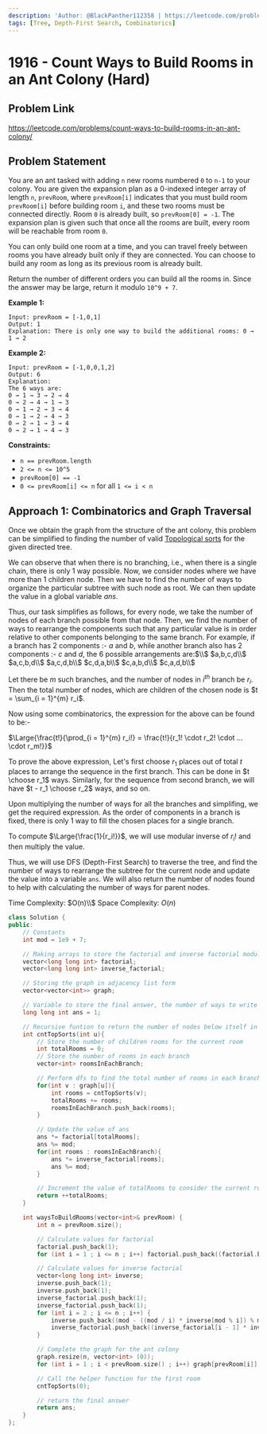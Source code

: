 ```yaml
---
description: 'Author: @BlackPanther112358 | https://leetcode.com/problems/count-ways-to-build-rooms-in-an-ant-colony/'
tags: [Tree, Depth-First Search, Combinatorics]
---
```


# 1916 - Count Ways to Build Rooms in an Ant Colony (Hard)

## Problem Link

https://leetcode.com/problems/count-ways-to-build-rooms-in-an-ant-colony/

## Problem Statement

You are an ant tasked with adding `n` new rooms numbered `0` to `n-1` to your colony. You are given the expansion plan as a 0-indexed integer array of length `n`, `prevRoom`, where `prevRoom[i]` indicates that you must build room `prevRoom[i]` before building room `i`, and these two rooms must be connected directly. Room `0` is already built, so `prevRoom[0] = -1`. The expansion plan is given such that once all the rooms are built, every room will be reachable from room `0`.

You can only build one room at a time, and you can travel freely between rooms you have already built only if they are connected. You can choose to build any room as long as its previous room is already built.

Return the number of different orders you can build all the rooms in. Since the answer may be large, return it modulo `10^9 + 7`.



**Example 1:**

```
Input: prevRoom = [-1,0,1]
Output: 1
Explanation: There is only one way to build the additional rooms: 0 → 1 → 2
```

**Example 2:**

```
Input: prevRoom = [-1,0,0,1,2]
Output: 6
Explanation: 
The 6 ways are:
0 → 1 → 3 → 2 → 4
0 → 2 → 4 → 1 → 3
0 → 1 → 2 → 3 → 4
0 → 1 → 2 → 4 → 3
0 → 2 → 1 → 3 → 4
0 → 2 → 1 → 4 → 3
```

**Constraints:**

* `n == prevRoom.length`
* `2 <= n <= 10^5`
* `prevRoom[0] == -1`
* `0 <= prevRoom[i] <= n` for all `1 <= i < n`

## Approach 1: Combinatorics and Graph Traversal

Once we obtain the graph from the structure of the ant colony, this problem can be simplified to finding the number of valid [Topological sorts](https://en.wikipedia.org/wiki/Topological_sorting) for the given directed tree. 

We can observe that when there is no branching, i.e., when there is a single chain, there is only $1$ way possible. Now, we consider nodes where we have more than $1$ children node. Then we have to find the number of ways to organize the particular subtree with such node as root. We can then update the value in a global variable $ans$. 

Thus, our task simplifies as follows, for every node, we take the number of nodes of each branch possible from that node. Then, we find the number of ways to rearrange the components such that any particular value is in order relative to other components belonging to the same branch. For example, if a branch has $2$ components :- $a$ and $b$, while another branch also has $2$ components :- $c$ and $d$, the $6$ possible arrangements are:$\\$
$a,b,c,d\\$
$a,c,b,d\\$
$a,c,d,b\\$
$c,d,a,b\\$
$c,a,b,d\\$
$c,a,d,b\\$

Let there be $m$ such branches, and the number of nodes in $i^{th}$ branch be $r_i$. Then the total number of nodes, which are children of the chosen node is $t = \sum_{i = 1}^{m} r_i$.

Now using some combinatorics, the expression for the above can be found to be:-

$\Large{\frac{t!}{\prod_{i = 1}^{m} r_i!} = \frac{t!}{r_1! \cdot r_2! \cdot ... \cdot r_m!}}$

To prove the above expression, Let's first choose $r_1$ places out of total $t$ places to arrange the sequence in the first branch. This can be done in $t \choose r_1$ ways. Similarly, for the sequence from second branch, we will have $t - r_1 \choose r_2$ ways, and so on.

Upon multiplying the number of ways for all the branches and simplifing, we get the required expression. As the order of components in a branch is fixed, there is only $1$ way to fill the chosen places for a single branch.

To compute $\Large{\frac{1}{r_i!}}$, we will use modular inverse of $r_i!$ and then multiply the value.

Thus, we will use DFS (Depth-First Search) to traverse the tree, and find the number of ways to rearrange the subtree for the current node and update the value into a variable `ans`. We will also return the number of nodes found to help with calculating the number of ways for parent nodes.

Time Complexity: $O(n)\\$
Space Complexity: $O(n)$

<Tabs>
<TabItem value="cpp" label="C++">
<SolutionAuthor name="@BlackPanther112358"/>

```cpp
class Solution {
public:
    // Constants
    int mod = 1e9 + 7;

    // Making arrays to store the factorial and inverse factorial modulo m
    vector<long long int> factorial;
    vector<long long int> inverse_factorial;

    // Storing the graph in adjacency list form
    vector<vector<int>> graph;

    // Variable to store the final answer, the number of ways to write a valid Topological sort
    long long int ans = 1;

    // Recursive funtion to return the number of nodes below itself in the graph including self,  also updates ans
    int cntTopSorts(int u){
        // Store the number of children rooms for the current room
        int totalRooms = 0;
        // Store the number of rooms in each branch
        vector<int> roomsInEachBranch;

        // Perform dfs to find the total number of rooms in each branch
        for(int v : graph[u]){
            int rooms = cntTopSorts(v);
            totalRooms += rooms;
            roomsInEachBranch.push_back(rooms);
        }

        // Update the value of ans
        ans *= factorial[totalRooms];
        ans %= mod;
        for(int rooms : roomsInEachBranch){
            ans *= inverse_factorial[rooms];
            ans %= mod;
        }

        // Increment the value of totalRooms to consider the current room and return
        return ++totalRooms;
    }

    int waysToBuildRooms(vector<int>& prevRoom) {
        int n = prevRoom.size();

        // Calculate values for factorial
        factorial.push_back(1);
        for (int i = 1 ; i <= n ; i++) factorial.push_back((factorial.back() * i) % mod);

        // Calculate values for inverse factorial
        vector<long long int> inverse;
        inverse.push_back(1);
        inverse.push_back(1);
        inverse_factorial.push_back(1);
        inverse_factorial.push_back(1);
        for (int i = 2 ; i <= n ; i++) {
            inverse.push_back((mod - ((mod / i) * inverse[mod % i]) % mod) % mod);
            inverse_factorial.push_back((inverse_factorial[i - 1] * inverse[i]) % mod);
        }

        // Complete the graph for the ant colony
        graph.resize(n, vector<int> (0));
        for (int i = 1 ; i < prevRoom.size() ; i++) graph[prevRoom[i]].push_back(i);

        // Call the helper function for the first room
        cntTopSorts(0);

        // return the final answer
        return ans;
    }
};
```
</TabItem>
</Tabs>
